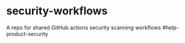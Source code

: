 # security-workflows
A repo for shared GitHub actions security scanning workflows #help-product-security

